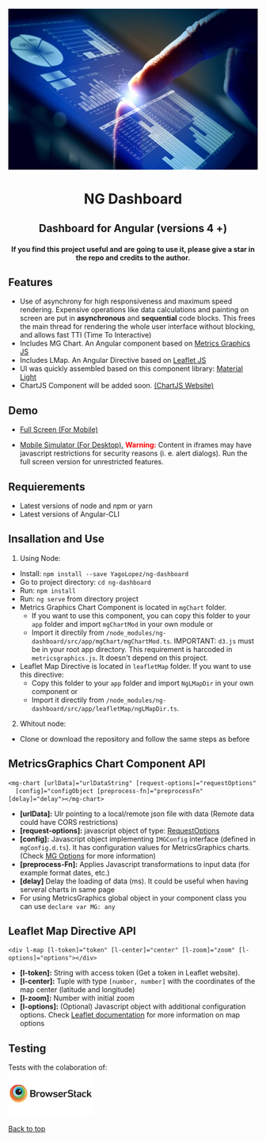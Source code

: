 <p align="center"><img src="src/assets/img/about9.jpg" style="width: 580px; height: 325px"></p>

<h1><p align="center">NG Dashboard</p></h1>
<h2><p align="center">Dashboard for Angular (versions 4 +)</p></h2>

<p align="center">
<b>If you find this project useful and are going to use it, please give a star in the repo and credits to the author.</b>
</p>

## Features

- Use of asynchrony for high responsiveness and maximum speed rendering. Expensive operations like data calculations and
  painting on screen are put in **asynchronous** and **sequential** code blocks. This frees the main thread for rendering the whole
  user interface without blocking, and allows fast TTI (Time To Interactive)
- Includes MG Chart. An Angular component based on <a href="http://metricsgraphicsjs.org" target="_blank">Metrics Graphics JS</a>
- Includes LMap. An Angular Directive based on <a href="http://leafletjs.com" target="_blank">Leaflet JS</a>
- UI was quickly assembled based on this component library: <a href="https://github.com/YagoLopez/material-light" target="_blank">Material Light</a>
- ChartJS Component will be added soon. <a href="http://www.chartjs.org/" target="_blank">(ChartJS Website)</a>

## Demo

- <a href="https://yagolopez.github.io/ng-dashboard/dist" target="_blank">Full Screen (For Mobile)</a>

- <a href="http://mobt.me/ZPt4" target="_blank">Mobile Simulator (For Desktop).</a>
<b style="color: red"> Warning:</b> Content in iframes may have javascript restrictions for
security reasons (i. e. alert dialogs). Run the full screen version for unrestricted features.


## Requierements

- Latest versions of node and npm or yarn
- Latest versions of Angular-CLI

## Insallation and Use

1. Using Node:
- Install: `npm install --save YagoLopez/ng-dashboard`
- Go to project directory: `cd ng-dashboard`
- Run: `npm install`
- Run: `ng serve` from directory project
- Metrics Graphics Chart Component is located in `mgChart` folder.
  - If you want to use this component, you can copy this folder to your `app` folder and import `mgChartMod` 
  in your own module or 
  - Import it directily from `/node_modules/ng-dashboard/src/app/mgChart/mgChartMod.ts`. 
  IMPORTANT: `d3.js` must be in your root app directory. This requirement is harcoded in `metricsgraphics.js`. 
  It doesn't depend on this project.
- Leaflet Map Directive is located in `leafletMap` folder. If you want to use this directive:
  - Copy this folder to your `app` folder and import `NgLMapDir` in your own component or 
  - Import it directily from `/node_modules/ng-dashboard/src/app/leafletMap/ngLMapDir.ts`.

2. Whitout node:
- Clone or download the repository and follow the same steps as before

## MetricsGraphics Chart Component API

```HTML5
<mg-chart [urlData]="urlDataString" [request-options]="requestOptions" 
  [config]="configObject [preprocess-fn]="preprocessFn" [delay]="delay"></mg-chart>
```

- <b>[urlData]:</b> Ulr pointing to a local/remote json file with data (Remote data could have CORS restrictions)
- <b>[request-options]:</b> javascript object of type: 
  <a href="https://angular.io/api/http/RequestOptions" target="_blank">RequestOptions</a>
- <b>[config]:</b> Javascript object implementing `IMGConfig` interface (defined in `mgConfig.d.ts`). 
  It has configuration values for MetricsGraphics charts. 
  (Check <a href="https://github.com/mozilla/metrics-graphics/wiki/List-of-Options" target="_blank">MG Options</a> for more information)
- <b>[preprocess-Fn]:</b> Applies Javascript transformations to input data (for example format dates, etc.)
- <b>[delay]</b> Delay the loading of data (ms). It could be useful when having serveral charts in same page
- For using MetricsGraphics global object in your component class you can use `declare var MG: any`

## Leaflet Map Directive API

```HTML5
<div l-map [l-token]="token" [l-center]="center" [l-zoom]="zoom" [l-options]="options"></div>
```

- <b>[l-token]:</b> String with access token (Get a token in Leaflet website).
- <b>[l-center]:</b> Tuple with type `[number, number]` with the coordinates of the map center (latitude and longitude)
- <b>[l-zoom]:</b> Number with initial zoom
- <b>[l-options]:</b> (Optional) Javascript object with additional configuration options. Check 
<a href="http://leafletjs.com/reference-1.0.3.html" target="_blank">Leaflet documentation</a> 
for more information on map options

## Testing

<div>Tests with the colaboration of:</div>
<a href="https://www.browserstack.com/" target="_blank"><img src="browserstack-logo.png" height="90px"></a>

<a href="#">Back to top</a>
